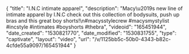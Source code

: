 {
    "title": "I.N.C intimate apparel",
    "description": "Macy\u2019s new line of intimate apparel by I.N.C check out this collection of bodysuits, push up bras and this great boy shorts!\n#macysstylecrew #macysmystylist #incstyle #intimates #boyshorts #thebra",
    "videoid": "165451944",
    "date_created": "1530821770",
    "date_modified": "1530831755",
    "type": "captivate",
    "layout": "video",
    "url": "\/v\/1125bb5c-50b0-4343-b82c-4cfde55a9097\/165451944"
}